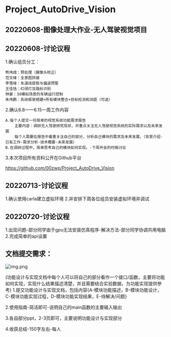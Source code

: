 # Project_AutoDrive_Vision
## 20220608-图像处理大作业-无人驾驶视觉项目

## 20220608-讨论议程

1.确认组员分工：

	熊伟成：预处理（摄像头校正）
	范文峰：全景图拼接
	李雪峰：车道线提取与偏道预警
	王佳恬：红绿灯及路标识别
	林豪：3d模拟场景的车辆运行控制
	朱伟鹏：系统框架搭建+所有模块整合+目标检测和测距（可选）

2.确认6.8——6.15一周工作内容
	
	A.每个人提交一份简单的视觉系统功能需求报告
		主要内容：调研无人驾驶研究现状，并重点关注无人驾驶视觉系统的实际需求以及未来发展
		每个人需要在报告中着重关注自己的部分，分析自己模块的需求及未来发展，（背景介绍-已有工作-需求分析-技术概要-未来发展）
	B.在调研过程中，简单思考自己的模块如何实现。-下周开会的时候讨论

3.本次项目所有资料公开在Github平台

https://github.com/00zwp/Project_AutoDrive_Vision

## 20220713-讨论议程

1.确认使用carla建立虚拟环境
2.并安排下周各位组员安装虚拟环境并调试

## 20220720-讨论议程

1.出现问题-部分同学由于gpu无法安装仿真程序-解决方法-部分同学协调共用电脑
2.完成简单的api设置

## 文档提交需求：

![img.png](img.png)

(功能设计与实现文档中每个人可以将自己的部分看作一个接口/函数，主要将功能如何实现，实现什么结果描述清楚，并且需要结合实验数据，为功能实现提供参考)
1.提交功能设计与实现文档，包括内容{A-模块功能描述，B-模块功能设计，C-模块功能实现过程，D-模块功能实现结果，E-待解决/问题}

2.使用指南-简洁即可-说明自己的main函数的主要输入输出

3.各自部分ppt，2-3页即可，主要说明功能设计与实现部分

4.收获总结-150字左右-每人